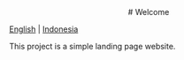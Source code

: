 <center># Welcome</center>

[English](README_en.md) | [Indonesia](README_id.md)

This project is a simple landing page website.
